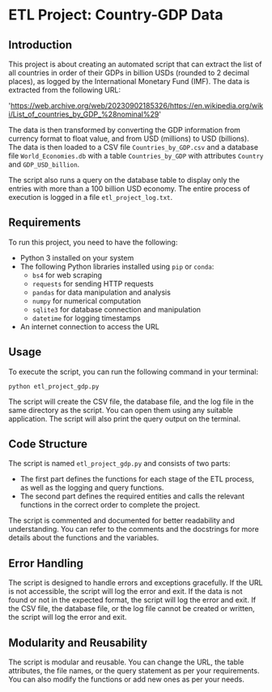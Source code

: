 # ETL Project: Country-GDP Data

## Introduction

This project is about creating an automated script that can extract the list of all countries in order of their GDPs in billion USDs (rounded to 2 decimal places), as logged by the International Monetary Fund (IMF). The data is extracted from the following URL:

'https://web.archive.org/web/20230902185326/https://en.wikipedia.org/wiki/List_of_countries_by_GDP_%28nominal%29'

The data is then transformed by converting the GDP information from currency format to float value, and from USD (millions) to USD (billions). The data is then loaded to a CSV file `Countries_by_GDP.csv` and a database file `World_Economies.db` with a table `Countries_by_GDP` with attributes `Country` and `GDP_USD_billion`.

The script also runs a query on the database table to display only the entries with more than a 100 billion USD economy. The entire process of execution is logged in a file `etl_project_log.txt`.

## Requirements

To run this project, you need to have the following:

- Python 3 installed on your system
- The following Python libraries installed using `pip` or `conda`:
  - `bs4` for web scraping
  - `requests` for sending HTTP requests
  - `pandas` for data manipulation and analysis
  - `numpy` for numerical computation
  - `sqlite3` for database connection and manipulation
  - `datetime` for logging timestamps
- An internet connection to access the URL

## Usage

To execute the script, you can run the following command in your terminal:

`python etl_project_gdp.py`

The script will create the CSV file, the database file, and the log file in the same directory as the script. You can open them using any suitable application. The script will also print the query output on the terminal.

## Code Structure

The script is named `etl_project_gdp.py` and consists of two parts:

- The first part defines the functions for each stage of the ETL process, as well as the logging and query functions.
- The second part defines the required entities and calls the relevant functions in the correct order to complete the project.

The script is commented and documented for better readability and understanding. You can refer to the comments and the docstrings for more details about the functions and the variables.

## Error Handling

The script is designed to handle errors and exceptions gracefully. If the URL is not accessible, the script will log the error and exit. If the data is not found or not in the expected format, the script will log the error and exit. If the CSV file, the database file, or the log file cannot be created or written, the script will log the error and exit.

## Modularity and Reusability

The script is modular and reusable. You can change the URL, the table attributes, the file names, or the query statement as per your requirements. You can also modify the functions or add new ones as per your needs.
